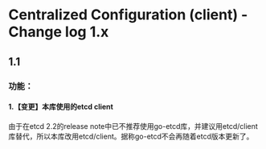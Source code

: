 Centralized Configuration (client) - Change log 1.x
==============================

## 1.1

### 功能：
#### 1.【变更】本库使用的etcd client
由于在etcd 2.2的release note中已不推荐使用go-etcd库，并建议用etcd/client库替代，所以本库改用etcd/client。据称go-etcd不会再随着etcd版本更新了。